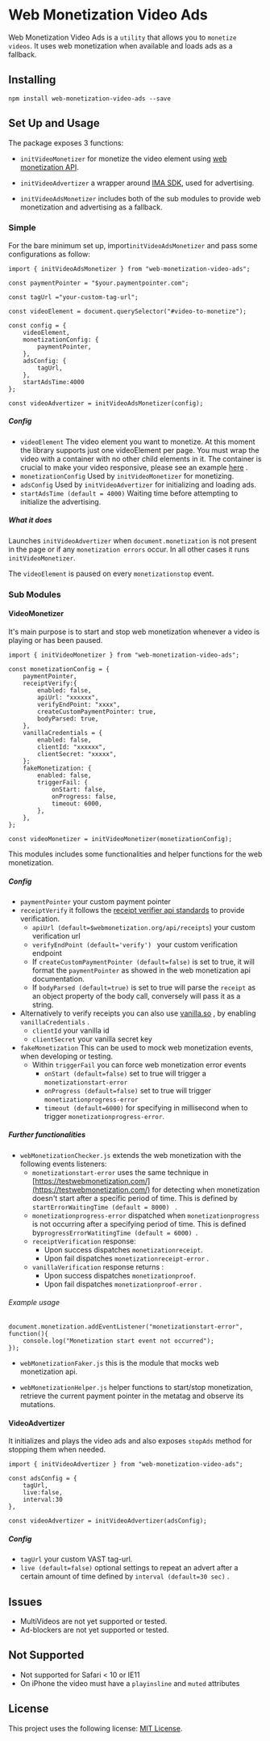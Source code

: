 # Web Monetization Video Ads

Web Monetization Video Ads is a `utility` that allows you to `monetize videos`.
It uses web monetization when available and loads ads as a fallback.

## Installing
```
npm install web-monetization-video-ads --save
```
## Set Up and Usage

The package exposes 3 functions:

-  `initVideoMonetizer` for monetize the video element using [web monetization API](https://webmonetization.org/).

-  `initVideoAdvertizer` a wrapper around [IMA SDK](https://developers.google.com/interactive-media-ads/docs/sdks/html5/client-side), used for advertising.

-  `initVideoAdsMonetizer` includes both of the sub modules to provide web monetization and advertising as a fallback.

### Simple

For the bare minimum set up, import`initVideoAdsMonetizer` and pass some configurations as follow:
```
import { initVideoAdsMonetizer } from "web-monetization-video-ads";

const paymentPointer = "$your.paymentpointer.com";

const tagUrl ="your-custom-tag-url";

const videoElement = document.querySelector("#video-to-monetize");

const config = {
	videoElement,
	monetizationConfig: {
		paymentPointer,
	},
	adsConfig: {
		tagUrl,
	},
	startAdsTime:4000  
};

const videoAdvertizer = initVideoAdsMonetizer(config);
```
##### Config
-  `videoElement`  The video element you want to monetize. At this moment the library supports just one videoElement per page. You must wrap the video with a container with no other child elements in it. The container is crucial to make your video responsive, please see an example [here](https://css-tricks.com/fluid-width-video/) . 
-  `monetizationConfig` Used by `initVideoMonetizer` for monetizing.
-  `adsConfig` Used by `initVideoAdvertizer` for initializing and loading ads.
- `startAdsTime (default = 4000)` Waiting time before attempting to initialize the advertising.

##### What it does
Launches `initVideoAdvertizer` when `document.monetization` is not present in the page or if any `monetization errors` occur.  In all other cases it runs `initVideoMonetizer`.

 The `videoElement` is paused on every `monetizationstop` event.

### Sub Modules

#### VideoMonetizer

It's main purpose is to start and stop web monetization whenever a video is playing or has been paused.
```
import { initVideoMonetizer } from "web-monetization-video-ads";

const monetizationConfig = {
	paymentPointer,
	receiptVerify:{
		enabled: false,
		apiUrl: "xxxxxx",
		verifyEndPoint: "xxxx",
		createCustomPaymentPointer: true,
		bodyParsed: true,
	},
	vanillaCredentials = {
		enabled: false,
		clientId: "xxxxxx",
		clientSecret: "xxxxx",
	};
	fakeMonetization: {
		enabled: false,
		triggerFail: {
			onStart: false,
			onProgress: false,
			timeout: 6000,
		},
	},
};

const videoMonetizer = initVideoMonetizer(monetizationConfig);
```
This modules includes some functionalities and helper functions for the web monetization.

##### Config
-  `paymentPointer` your custom payment pointer
-  `receiptVerify` it follows the [receipt verifier api standards](https://webmonetization.org/docs/receipt-verifier) to provide verification.
	- `apiUrl (default=$webmonetization.org/api/receipts`)  your custom verification url
	- `verifyEndPoint (default='verify') `  your custom verification endpoint
	 - If `createCustomPaymentPointer (default=false)` is set to true, it will format the `paymentPointer` as showed in the web monetization api documentation.
	- If `bodyParsed (default=true)` is set to true will parse the `receipt` as an object property of the body call, conversely will pass it as a string.
- Alternatively to verify receipts you can also use [vanilla.so](https://vanilla.so/) , by enabling  `vanillaCredentials` .
	- `clientId` your vanilla id
	- `clientSecret` your vanilla secret key
-  `fakeMonetization` This can be used to mock web monetization events, when developing or testing.
	- Within `triggerFail`  you can force web monetization error events
		- `onStart (default=false)` set to true will trigger a `monetizationstart-error`  
		- `onProgress (default=false)` set to true will trigger  `monetizationprogress-error` 
		- `timeout (default=6000)` for specifying in millisecond when to trigger  `monetizationprogress-error`.

##### Further functionalities
- `webMonetizationChecker.js` extends the web monetization with the following events listeners:
	- `monetizationstart-error` uses the same technique in [https://testwebmonetization.com/](https://testwebmonetization.com/) for detecting when monetization doesn't start after a specific period of time. This is defined by `startErrorWaitingTime (default = 8000) ` .
	- `monetizationprogress-error`  dispatched when `monetizationprogress` is not occurring after a specifying period of time. This is defined by`progressErrorWatitingTime (default = 6000) `.
	-  `receiptVerification` response:
		- Upon success dispatches `monetizationreceipt`.
		- Upon fail dispatches `monetizationreceipt-error` .
	- `vanillaVerification` response returns :
		- Upon success dispatches `monetizationproof`. 
		- Upon fail dispatches `monetizationproof-error` .

###### Example usage 
```
document.monetization.addEventListener("monetizationstart-error", function(){
	console.log("Monetization start event not occurred");
});
```
- `webMonetizationFaker.js` this is the module that mocks web monetization api.

- `webMonetizationHelper.js` helper functions to start/stop monetization, retrieve the current payment pointer in the metatag and observe its mutations.

#### VideoAdvertizer

It  initializes and plays the video ads and also exposes `stopAds` method for stopping them when needed.
```
import { initVideoAdvertizer } from "web-monetization-video-ads";

const adsConfig = {
	tagUrl,
	live:false,
	interval:30
},  

const videoAdvertizer = initVideoAdvertizer(adsConfig);
```
##### Config
-  `tagUrl` your custom VAST tag-url.
-  `live (default=false)` optional settings to repeat an advert after a certain amount of time defined by `interval (default=30 sec)` .
## Issues
- MultiVideos are not yet supported or tested. 
- Ad-blockers are not yet supported or tested.
## Not Supported
- Not supported for Safari < 10 or IE11 
- On iPhone the video must have a `playinsline` and `muted` attributes
## License
This project uses the following license: [MIT License](https://github.com/Vivid-IOV-Labs/web-monetisation-video-ads/blob/main/LICENSE.md).
